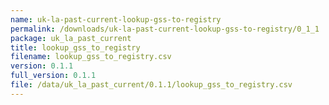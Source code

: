 ```yaml
---
name: uk-la-past-current-lookup-gss-to-registry
permalink: /downloads/uk-la-past-current-lookup-gss-to-registry/0_1_1
package: uk_la_past_current
title: lookup_gss_to_registry
filename: lookup_gss_to_registry.csv
version: 0.1.1
full_version: 0.1.1
file: /data/uk_la_past_current/0.1.1/lookup_gss_to_registry.csv
---
```

